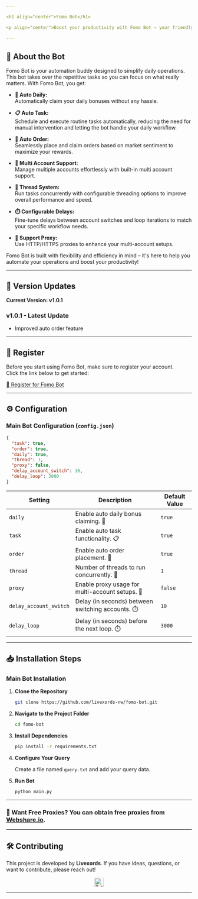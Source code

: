 ```yaml
---

<h1 align="center">Fomo Bot</h1>

<p align="center">Boost your productivity with Fomo Bot – your friendly automation tool that handles key tasks with ease!</p>

---
```


## 🚀 About the Bot

Fomo Bot is your automation buddy designed to simplify daily operations. This bot takes over the repetitive tasks so you can focus on what really matters. With Fomo Bot, you get:

- **📆 Auto Daily:**  
  Automatically claim your daily bonuses without any hassle.

- **📋 Auto Task:**  
  Schedule and execute routine tasks automatically, reducing the need for manual intervention and letting the bot handle your daily workflow.

- **🛒 Auto Order:**  
  Seamlessly place and claim orders based on market sentiment to maximize your rewards.

- **👥 Multi Account Support:**  
  Manage multiple accounts effortlessly with built-in multi account support.

- **🧵 Thread System:**  
  Run tasks concurrently with configurable threading options to improve overall performance and speed.

- **⏱️ Configurable Delays:**  
  Fine-tune delays between account switches and loop iterations to match your specific workflow needs.

- **🔌 Support Proxy:**  
  Use HTTP/HTTPS proxies to enhance your multi-account setups.

Fomo Bot is built with flexibility and efficiency in mind – it's here to help you automate your operations and boost your productivity!

---

## 🌟 Version Updates

**Current Version: v1.0.1**

### v1.0.1 - Latest Update

- Improved auto order feature

---

## 📝 Register

Before you start using Fomo Bot, make sure to register your account.  
Click the link below to get started:

[🔗 Register for Fomo Bot](https://t.me/fomo/app?startapp=ref_IR2DJ)

---

## ⚙️ Configuration

### Main Bot Configuration (`config.json`)

```json
{
  "task": true,
  "order": true,
  "daily": true,
  "thread": 1,
  "proxy": false,
  "delay_account_switch": 10,
  "delay_loop": 3000
}
```

| **Setting**            | **Description**                                   | **Default Value** |
| ---------------------- | ------------------------------------------------- | ----------------- |
| `daily`                | Enable auto daily bonus claiming. 📆              | `true`            |
| `task`                 | Enable auto task functionality. 📋                | `true`            |
| `order`                | Enable auto order placement. 🛒                   | `true`            |
| `thread`               | Number of threads to run concurrently. 🧵         | `1`               |
| `proxy`                | Enable proxy usage for multi-account setups. 🔌   | `false`           |
| `delay_account_switch` | Delay (in seconds) between switching accounts. ⏱️ | `10`              |
| `delay_loop`           | Delay (in seconds) before the next loop. ⏱️       | `3000`            |

---

## 📥 Installation Steps

### Main Bot Installation

1. **Clone the Repository**

   ```bash
   git clone https://github.com/livexords-nw/fomo-bot.git
   ```

2. **Navigate to the Project Folder**

   ```bash
   cd fomo-bot
   ```

3. **Install Dependencies**

   ```bash
   pip install -r requirements.txt
   ```

4. **Configure Your Query**

   Create a file named `query.txt` and add your query data.

5. **Run Bot**

   ```bash
   python main.py
   ```

---

### 🔹 Want Free Proxies? You can obtain free proxies from [Webshare.io](https://www.webshare.io/).

---

## 🛠️ Contributing

This project is developed by **Livexords**. If you have ideas, questions, or want to contribute, please reach out!

<div align="center">
  <a href="https://t.me/livexordsscript" target="_blank">
    <img src="https://img.shields.io/static/v1?message=Livexords&logo=telegram&label=&color=2CA5E0&logoColor=white&style=for-the-badge" height="25" alt="Telegram Logo" />
  </a>
</div>

---
